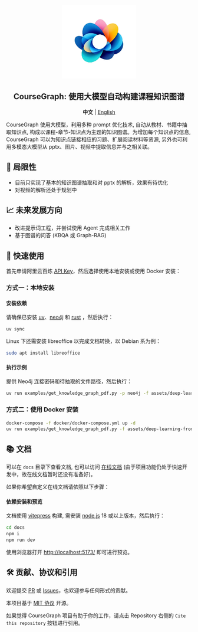 <div align="center">
<img src="docs/public/logo.png" width="200"  alt="" />
<h2>CourseGraph: 使用大模型自动构建课程知识图谱</h2>

<p>
    <b>中文</b> | <a href="README_en.md">English</a>
</p>
</div>

CourseGraph 使用大模型，利用多种 prompt 优化技术, 自动从教材、书籍中抽取知识点, 构成以课程-章节-知识点为主题的知识图谱。为增加每个知识点的信息, CourseGraph 可以为知识点链接相应的习题、扩展阅读材料等资源, 另外也可利用多模态大模型从 pptx、图片、视频中提取信息并与之相关联。

## 🤔 局限性

- 目前只实现了基本的知识图谱抽取和对 pptx 的解析，效果有待优化
- 对视频的解析还处于规划中

## 📈 未来发展方向

- 改进提示词工程，并尝试使用 Agent 完成相关工作
- 基于图谱的问答 (KBQA 或 Graph-RAG)

## 🚀 快速使用

首先申请阿里云百炼 [API Key](https://help.aliyun.com/zh/model-studio/developer-reference/get-api-key)，然后选择使用本地安装或使用 Docker 安装：

### 方式一：本地安装

#### 安装依赖

请确保已安装 [uv](https://docs.astral.sh/uv/)、[neo4j](https://neo4j.com/) 和 [rust](https://www.rust-lang.org/) ，然后执行：

```bash
uv sync
```

Linux 下还需安装 libreoffice 以完成文档转换，以 Debian 系为例：

```bash
sudo apt install libreoffice
```

#### 执行示例

提供 Neo4j 连接密码和待抽取的文件路径，然后执行：

```bash
uv run examples/get_knowledge_graph_pdf.py -p neo4j -f assets/deep-learning-from-scratch.pdf
```

### 方式二：使用 Docker 安装

```bash
docker-compose -f docker/docker-compose.yml up -d
uv run examples/get_knowledge_graph_pdf.py -f assets/deep-learning-from-scratch.pdf
```

## 📚 文档

可以在 `docs` 目录下查看文档, 也可以访问 [在线文档](https://CPU-DS.github.io/CourseGraph/) (由于项目功能仍处于快速开发中，故在线文档暂时还没有准备好)。

如果你希望自定义在线文档请依照以下步骤：

#### 依赖安装和预览

文档使用 [vitepress](https://vitepress.dev/) 构建, 需安装 [node.js](https://nodejs.org/) 18 或以上版本，然后执行：

```bash
cd docs
npm i
npm run dev
```

使用浏览器打开 [http://localhost:5173/](http://localhost:5173/) 即可进行预览。


## 🛠️ 贡献、协议和引用

欢迎提交 [PR](https://github.com/CPU-DS/CourseGraph/pulls) 或 [Issues](https://github.com/CPU-DS/CourseGraph/issues)，也欢迎参与任何形式的贡献。

本项目基于 [MIT 协议](LICENSE) 开源。

如果觉得 CourseGraph 项目有助于你的工作，请点击 Repository 右侧的 `Cite this repository` 按钮进行引用。
